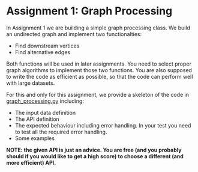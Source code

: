 # Assignment 1: Graph Processing

In Assignment 1 we are building a simple graph processing class.
We build an undirected graph and implement two functionalties:
  * Find downstream vertices
  * Find alternative edges

Both functions will be used in later assignments.
You need to select proper graph algorithms to implement those two functions.
You are also supposed to write the code as efficient as possible,
so that the code can perform well with large datasets.

For this and only for this assignment, we provide a skeleton of the code
in [graph_processing.py](./graph_processing.py) including:
  * The input data definition
  * The API definition
  * The expected behaviour including error handling. In your test you need to test all the required error handling.
  * Some examples

**NOTE: the given API is just an advice. 
You are free (and you probably should if you would like to get a high score) to choose a different (and more efficient) API.**
